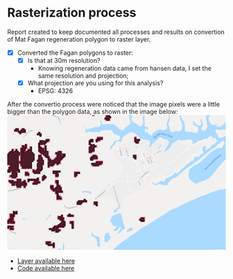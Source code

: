 # Rasterization process
Report created to keep documented all processes and results on convertion of Mat Fagan regeneration polygon to raster layer.  

- [X] Converted the Fagan polygons to raster:
    - [X] Is that at 30m resolution?
        - Knowing regeneration data came from hansen data, I set the same resolution and projection;   
    - [X] What projection are you using for this analysis?   
        - EPSG: 4326  

After the convertio process were noticed that the image pixels were a little bigger than the polygon data, as shown in the image below:  
![](./img/regenerationRaster.png)  

* [Layer available here](https://code.earthengine.google.com/?asset=users/HotSpotRestoration/PotentialNaturalRegeneration/RegenerationRaster)  
* [Code available here](https://code.earthengine.google.com/bf422ed27e51afc83e41b0744b7c2666)